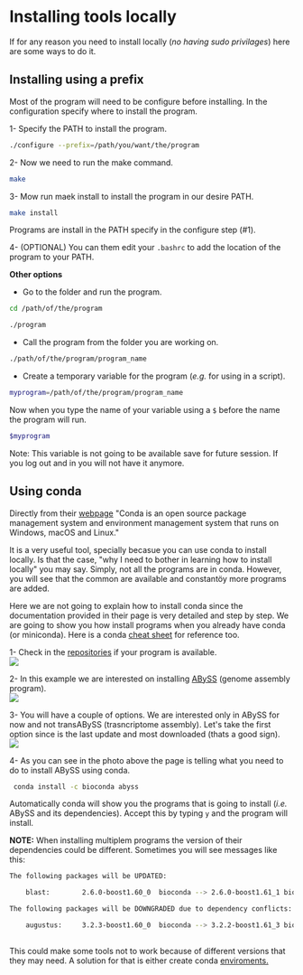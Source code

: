 # Installing tools locally
If for any reason you need to install locally (*no having sudo privilages*) here are some ways to do it.

## Installing using a prefix
Most of the program will need to be configure before installing. In the configuration specify where to install the program.  

1- Specify the PATH to install the program.  
```bash
./configure --prefix=/path/you/want/the/program
```  

2- Now we need to run the make command.  
```bash  
make  
```  

3- Mow run maek install to install the program in our desire PATH.  
```bash
make install
```  

Programs are install in the PATH specify in the configure step (#1).  

4- (OPTIONAL) You can them edit your `.bashrc` to add the location of the program to your PATH.   

**Other options**
- Go to the folder and run the program.      
```bash
cd /path/of/the/program  
```   
```bash
./program
```  

- Call the program from the folder you are working on.  
```bash
./path/of/the/program/program_name
```  

- Create a temporary variable for the program (*e.g.* for using in a script).  
```bash
myprogram=/path/of/the/program/program_name
```   
Now when you type the name of your variable using a `$` before the name the program will run.   
```bash
$myprogram
```  
Note: This variable is not going to be available save for future session. If you log out and in you will not have it anymore.  

## Using conda  
Directly from their [webpage](https://conda.io/docs/)
"Conda is an open source package management system and environment management system that runs on Windows, macOS and Linux."  

It is a very useful tool, specially becasue you can use conda to install locally. Is that the case, "why I need to bother in learning how to install locally" you may say. Simply, not all the programs are in conda. However, you will see that the common are available and constantöy more programs are added.    

Here we are not going to explain how to install conda since the documentation provided in their page is very detailed and step by step. We are going to show  you how install programs when  you already have conda (or miniconda).  Here is a conda [cheat sheet](https://conda.io/docs/_downloads/conda-cheatsheet.pdf) for reference too.  

1- Check in the [repositories](https://anaconda.org/anaconda/repo) if your program is available.  
![](https://i.imgur.com/SXscRwF.png)  

2- In this example we are interested on installing [ABySS](http://www.bcgsc.ca/platform/bioinfo/software/abyss) (genome assembly program).  
![](https://i.imgur.com/m1lIQXw.png)  

3- You will have a couple of options. We are interested only in ABySS for now and not transABySS (trasncriptome assembly). Let's take the first option since is the last update and most downloaded (thats a good sign).  
![](https://i.imgur.com/nGs05UL.png)  

4- As you can see in the photo above the page is telling what you need to do to install ABySS using conda.
```bash
 conda install -c bioconda abyss 
 ```  
 
 Automatically conda will show you the programs that is going to install (*i.e.* ABySS and its dependencies). Accept this by typing `y` and the program will install.  
 
 **NOTE:** When installing multiplem programs the version of their dependencies could be different. Sometimes you will see messages like this:  
```bash
The following packages will be UPDATED:

    blast:        2.6.0-boost1.60_0  bioconda --> 2.6.0-boost1.61_1 bioconda

The following packages will be DOWNGRADED due to dependency conflicts:

    augustus:     3.2.3-boost1.60_0  bioconda --> 3.2.2-boost1.61_3 bioconda
    
```  

This could make some tools not to work because of different versions that they may need. A solution for that is either create conda [enviroments.](https://conda.io/docs/user-guide/getting-started.html#managing-environments)  








